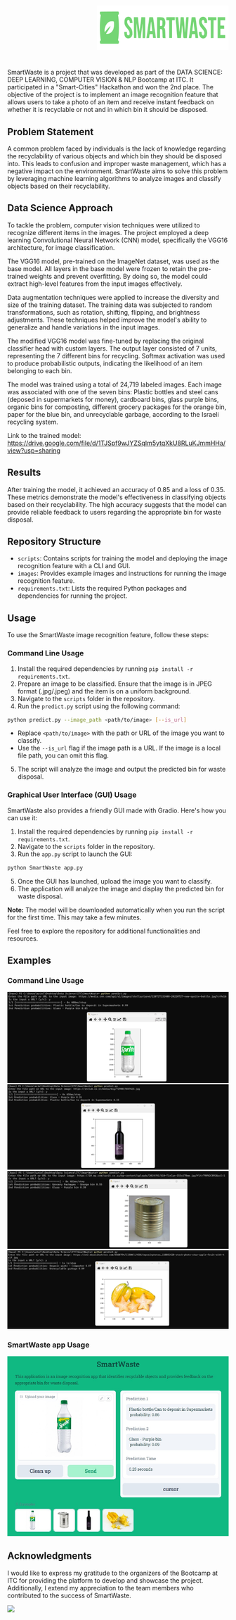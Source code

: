 <div style="text-align:right">
    <img src="images/logo.svg" width="300" height="100">
</div>  

#
SmartWaste is a project that was developed as part of the DATA SCIENCE: DEEP LEARNING, COMPUTER VISION & NLP Bootcamp at ITC. It participated in a "Smart-Cities" Hackathon and won the 2nd place. The objective of the project is to implement an image recognition feature that allows users to take a photo of an item and receive instant feedback on whether it is recyclable or not and in which bin it should be disposed.

## Problem Statement

A common problem faced by individuals is the lack of knowledge regarding the recyclability of various objects and which bin they should be disposed into. This leads to confusion and improper waste management, which has a negative impact on the environment. SmartWaste aims to solve this problem by leveraging machine learning algorithms to analyze images and classify objects based on their recyclability.

## Data Science Approach

To tackle the problem, computer vision techniques were utilized to recognize different items in the images. The project employed a deep learning Convolutional Neural Network (CNN) model, specifically the VGG16 architecture, for image classification.

The VGG16 model, pre-trained on the ImageNet dataset, was used as the base model. All layers in the base model were frozen to retain the pre-trained weights and prevent overfitting. By doing so, the model could extract high-level features from the input images effectively.

Data augmentation techniques were applied to increase the diversity and size of the training dataset. The training data was subjected to random transformations, such as rotation, shifting, flipping, and brightness adjustments. These techniques helped improve the model's ability to generalize and handle variations in the input images.

The modified VGG16 model was fine-tuned by replacing the original classifier head with custom layers. The output layer consisted of 7 units, representing the 7 different bins for recycling. Softmax activation was used to produce probabilistic outputs, indicating the likelihood of an item belonging to each bin.

The model was trained using a total of 24,719 labeled images. Each image was associated with one of the seven bins: Plastic bottles and steel cans (deposed in supermarkets for money), cardboard bins, glass purple bins, organic bins for composting, different grocery packages for the orange bin, paper for the blue bin, and unrecyclable garbage, according to the Israeli recycling system.

Link to the trained model:  
https://drive.google.com/file/d/1TJSpf9wJYZSqIm5ytqXkU8RLuKJmmHHa/view?usp=sharing

## Results

After training the model, it achieved an accuracy of 0.85 and a loss of 0.35. These metrics demonstrate the model's effectiveness in classifying objects based on their recyclability. The high accuracy suggests that the model can provide reliable feedback to users regarding the appropriate bin for waste disposal.

## Repository Structure

- `scripts`: Contains scripts for training the model and deploying the image recognition feature with a CLI and GUI.
- `images`: Provides example images and instructions for running the image recognition feature.
- `requirements.txt`: Lists the required Python packages and dependencies for running the project.

## Usage

To use the SmartWaste image recognition feature, follow these steps:

### Command Line Usage

1. Install the required dependencies by running `pip install -r requirements.txt`.
2. Prepare an image to be classified. Ensure that the image is in JPEG format (.jpg/.jpeg) and the item is on a uniform background.
3. Navigate to the `scripts` folder in the repository.
4. Run the `predict.py` script using the following command:
```sh
python predict.py --image_path <path/to/image> [--is_url]
```
- Replace `<path/to/image>` with the path or URL of the image you want to classify.
- Use the `--is_url` flag if the image path is a URL. If the image is a local file path, you can omit this flag.
5. The script will analyze the image and output the predicted bin for waste disposal.

### Graphical User Interface (GUI) Usage

SmartWaste also provides a friendly GUI made with Gradio. Here's how you can use it:

1. Install the required dependencies by running `pip install -r requirements.txt`.
2. Navigate to the `scripts` folder in the repository.
3. Run the `app.py` script to launch the GUI:
```sh
python SmartWaste app.py
```
5. Once the GUI has launched, upload the image you want to classify.
6. The application will analyze the image and display the predicted bin for waste disposal.

**Note:** The model will be downloaded automatically when you run the script for the first time. This may take a few minutes.

Feel free to explore the repository for additional functionalities and resources.

## Examples
### Command Line Usage
![](images/bottle.jpg)
![](images/wine.jpg)
![](images/can.jpg)
![](images/compost.jpg)

### SmartWaste app Usage 
![](images/smartwaste.jpg)


## Acknowledgments

I would like to express my gratitude to the organizers of the Bootcamp at ITC for providing the platform to develop and showcase the project. Additionally, I extend my appreciation to the team members who contributed to the success of SmartWaste.


![](https://ashdodi.com/app/uploads/2022/12/3aa719c0-74b9-4eb2-ba47-3a04d5e0a5c5.jpg)
